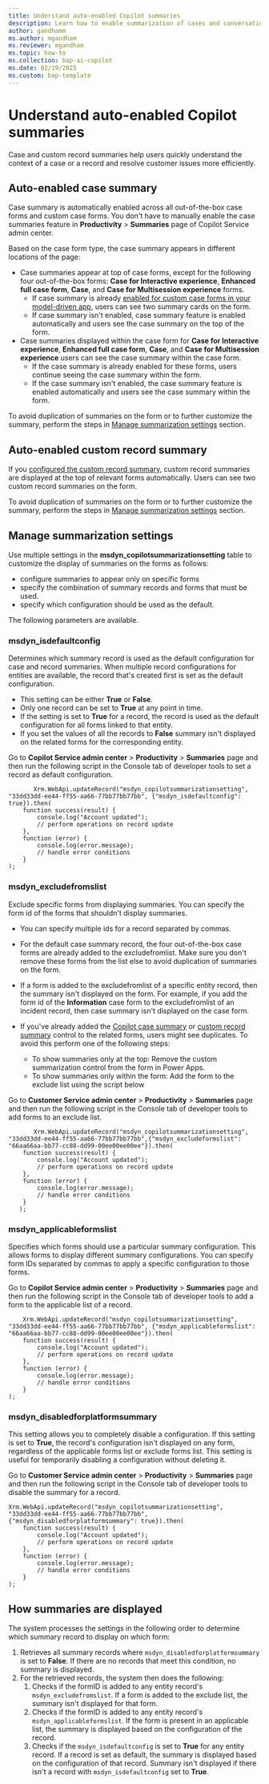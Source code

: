 ```yaml
---
title: Understand auto-enabled Copilot summaries
description: Learn how to enable summarization of cases and conversations using Copilot in Customer Service.
author: gandhamm
ms.author: mgandham
ms.reviewer: mgandham
ms.topic: how-to 
ms.collection: bap-ai-copilot
ms.date: 02/19/2025
ms.custom: bap-template 
---
```


# Understand auto-enabled Copilot summaries

Case and custom record summaries help users quickly understand the context of a case or a record and resolve customer issues more efficiently. 

## Auto-enabled case summary

Case summary is automatically enabled across all out-of-the-box case forms and custom case forms. You don't have to manually enable the case summaries feature in **Productivity** > **Summaries** page of Copilot Service admin center.

Based on the case form type, the case summary appears in different locations of the page:

-  Case summaries appear at top of case forms, except for the following four out-of-the-box forms: **Case for Interactive experience**, **Enhanced full case form**, **Case**, and **Case for Multisession experience** forms.
    - If case summary is already [enabled for custom case forms in your model-driven app](/dynamics365/customer-service/administer/copilot-powerapps-settings), users can see two summary cards on the form. 
    - If case summary isn't enabled, case summary feature is enabled automatically and users see the case summary on the top of the form.
- Case summaries displayed within the case form for **Case for Interactive experience**, **Enhanced full case form**, **Case**, and **Case for Multisession experience** users can see the case summary within the case form. 
   - If the case summary is already enabled for these forms, users continue seeing the case summary within the form.
   - If the case summary isn't enabled, the case summary feature is enabled automatically and users see the case summary within the form.

To avoid duplication of summaries on the form or to further customize the summary, perform the steps in [Manage summarization settings](#manage-summarization-settings) section.

## Auto-enabled custom record summary

If you [configured the custom record summary](copilot-enable-custom-record-summaries.md#configure-the-custom-record-summary), custom record summaries are displayed at the top of relevant forms automatically. Users can see two custom record summaries on the form.


To avoid duplication of summaries on the form or to further customize the summary, perform the steps in [Manage summarization settings](#manage-summarization-settings) section.


## Manage summarization settings

Use multiple settings in the **msdyn_copilotsummarizationsetting** table to customize the display of summaries on the forms as follows:

  - configure summaries to appear only on specific forms
  - specify the combination of summary records and forms that must be used.
  -  specify which configuration should be used as the default. 

 The following parameters are available.

### msdyn_isdefaultconfig

Determines which summary record is used as the default configuration for case and record summaries. When multiple record configurations for entities are available, the record that's created first is set as the default configuration. 

-  This setting can be either **True** or **False**. 
- Only one record can be set to **True** at any point in time. 
- If the setting is set to **True** for a record, the record is used as the default configuration for all forms linked to that entity. 
- If you set the values of all the records to **False** summary isn't displayed on the related forms for the corresponding entity.

Go to **Copilot Service admin center** > **Productivity** > **Summaries** page and then run the following script in the Console tab of developer tools to set a record as default configuration.

```
       Xrm.WebApi.updateRecord("msdyn_copilotsummarizationsetting", "33dd33dd-ee44-ff55-aa66-77bb77bb77bb", {"msdyn_isdefaultconfig": true}).then(
    function success(result) {
        console.log("Account updated");
        // perform operations on record update
    },
    function (error) {
        console.log(error.message);
        // handle error conditions
    }
);

```

### msdyn_excludefromslist

Exclude specific forms from displaying summaries. You can specify the form id of the forms that shouldn't  display summaries. 

- You can specify multiple ids for a record separated by commas.
- For the default case summary record, the four out-of-the-box case forms are already added to the excludefromlist. Make sure you don't remove these forms from the list else to avoid duplication of summaries on the form.
- If a form is added to the excludefromlist of a specific entity record, then the summary isn't displayed on the form. For example, if you add the form id of the **Information** case form to the excludefromlist of an incident record, then case summary isn't displayed on the case form.
- If you've already added the [Copilot case summary](../administer/copilot-powerapps-settings.md#display-copilot-case-summary-on-custom-case-forms) or [custom record summary](../administer/copilot-enable-custom-record-summaries.md#configure-the-summary-control-on-entity-forms) control to the related forms, users might see duplicates. To avoid this perform one of the following steps:

  -  To show summaries only at the top: Remove the custom summarization control from the form in Power Apps.
  -  To show summaries only within the form: Add the form to the exclude list using the script below


Go to **Customer Service admin center** > **Productivity** > **Summaries** page and then run the following script in the Console tab of developer tools to add forms to an exclude list.

```
       Xrm.WebApi.updateRecord("msdyn_copilotsummarizationsetting", "33dd33dd-ee44-ff55-aa66-77bb77bb77bb",{"msdyn_excludeformslist": "66aa66aa-bb77-cc88-dd99-00ee00ee00ee"}).then(
    function success(result) {
        console.log("Account updated");
        // perform operations on record update
    },
    function (error) {
        console.log(error.message);
        // handle error conditions
    }
   );

```


### msdyn_applicableformslist

Specifies which forms should use a particular summary configuration. This allows forms to display different summary configurations. You can specify form IDs separated by commas to apply a specific configuration to those forms.

Go to **Copilot Service admin center** > **Productivity** > **Summaries**  page and then run the following script in the Console tab of developer tools to add a form to the applicable list of a record.


```
    Xrm.WebApi.updateRecord("msdyn_copilotsummarizationsetting", "33dd33dd-ee44-ff55-aa66-77bb77bb77bb", {"msdyn_applicableformslist": "66aa66aa-bb77-cc88-dd99-00ee00ee00ee"}).then(
    function success(result) {
        console.log("Account updated");
        // perform operations on record update
    },
    function (error) {
        console.log(error.message);
        // handle error conditions
    }
);

 ```


### msdyn_disabledforplatformsummary

This setting allows you to completely disable a configuration. If this setting is set to **True**, the record's configuration isn't displayed on any form, regardless of the applicable forms list or exclude forms list. This setting is useful for temporarily disabling a configuration without deleting it.

Go to **Customer Service admin center** > **Productivity** > **Summaries**  page and then run the following script in the Console tab of developer tools to disable the summary for a record.

```
Xrm.WebApi.updateRecord("msdyn_copilotsummarizationsetting", "33dd33dd-ee44-ff55-aa66-77bb77bb77bb", {"msdyn_disabledforplatformsummary": true}).then(
    function success(result) {
        console.log("Account updated");
        // perform operations on record update
    },
    function (error) {
        console.log(error.message);
        // handle error conditions
    }
);

```

## How summaries are displayed

The system processes the settings in the following order to determine which summary record to display on which form:

1. Retrieves all summary records where `msdyn_disabledforplatformsummary` is set to **False**. If there are no records that meet this condition, no summary is displayed.
1. For the retrieved records, the system then does the following:
     1. Checks if the formID is added to any entity record's `msdyn_excludefromslist`. If a form is added to the exclude list, the summary isn't displayed for that form.
     1. Checks if the formID is added to any entity record's `msdyn_applicableformslist`. If the form is present in an applicable list, the summary is displayed based on the configuration of the record.
     1. Checks if the `msdyn_isdefaultconfig` is set to **True** for any entity record. If a record is set as default, the summary is displayed based on the configuration of that record.
     Summary isn't displayed if there isn't a record with `msdyn_isdefaultconfig` set to **True**.
